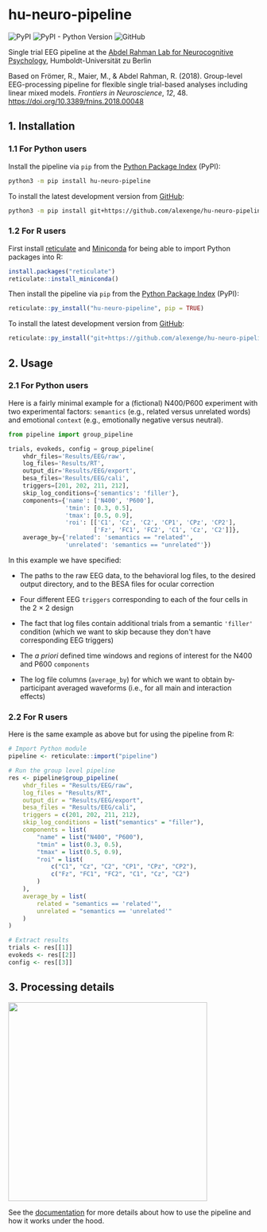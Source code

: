 # hu-neuro-pipeline

![PyPI](https://img.shields.io/pypi/v/hu-neuro-pipeline)
![PyPI - Python Version](https://img.shields.io/pypi/pyversions/hu-neuro-pipeline)
![GitHub](https://img.shields.io/github/license/alexenge/hu-neuro-pipeline)

Single trial EEG pipeline at the [Abdel Rahman Lab for Neurocognitive Psychology](https://abdelrahmanlab.com), Humboldt-Universität zu Berlin

Based on Frömer, R., Maier, M., & Abdel Rahman, R. (2018).
Group-level EEG-processing pipeline for flexible single trial-based analyses including linear mixed models.
*Frontiers in Neuroscience*, *12*, 48. <https://doi.org/10.3389/fnins.2018.00048>

## 1. Installation

### 1.1 For Python users

Install the pipeline via `pip` from the [Python Package Index](https://pypi.org/project/hu-neuro-pipeline/) (PyPI):

```bash
python3 -m pip install hu-neuro-pipeline
```

To install the latest development version from [GitHub](https://github.com/alexenge/hu-neuro-pipeline.git):

```bash
python3 -m pip install git+https://github.com/alexenge/hu-neuro-pipeline.git
```

### 1.2 For R users

First install [reticulate](https://rstudio.github.io/reticulate/) and [Miniconda](https://docs.conda.io/en/latest/miniconda.html) for being able to import Python packages into R:

```r
install.packages("reticulate")
reticulate::install_miniconda()
```

Then install the pipeline via `pip` from the [Python Package Index](https://pypi.org/project/hu-neuro-pipeline/) (PyPI):

```r
reticulate::py_install("hu-neuro-pipeline", pip = TRUE)
```

To install the latest development version from [GitHub](https://github.com/alexenge/hu-neuro-pipeline.git):

```r
reticulate::py_install("git+https://github.com/alexenge/hu-neuro-pipeline.git", pip = TRUE)
```

## 2. Usage

### 2.1 For Python users

Here is a fairly minimal example for a (fictional) N400/P600 experiment with two experimental factors: `semantics` (e.g., related versus unrelated words) and emotional `context` (e.g., emotionally negative versus neutral).

```python
from pipeline import group_pipeline

trials, evokeds, config = group_pipeline(
    vhdr_files='Results/EEG/raw',
    log_files='Results/RT',
    output_dir='Results/EEG/export',
    besa_files='Results/EEG/cali',
    triggers=[201, 202, 211, 212],
    skip_log_conditions={'semantics': 'filler'},
    components={'name': ['N400', 'P600'],
                'tmin': [0.3, 0.5],
                'tmax': [0.5, 0.9],
                'roi': [['C1', 'Cz', 'C2', 'CP1', 'CPz', 'CP2'],
                        ['Fz', 'FC1', 'FC2', 'C1', 'Cz', 'C2']]},
    average_by={'related': 'semantics == "related"',
                'unrelated': 'semantics == "unrelated"'})
```

In this example we have specified:

* The paths to the raw EEG data, to the behavioral log files, to the desired output directory, and to the BESA files for ocular correction

* Four different EEG `triggers` corresponding to each of the four cells in the 2 × 2 design

* The fact that log files contain additional trials from a semantic `'filler'` condition (which we want to skip because they don't have corresponding EEG triggers)

* The *a priori* defined time windows and regions of interest for the N400 and P600 `components`

* The log file columns (`average_by`) for which we want to obtain by-participant averaged waveforms (i.e., for all main and interaction effects)

### 2.2 For R users

Here is the same example as above but for using the pipeline from R:

```R
# Import Python module
pipeline <- reticulate::import("pipeline")

# Run the group level pipeline
res <- pipeline$group_pipeline(
    vhdr_files = "Results/EEG/raw",
    log_files = "Results/RT",
    output_dir = "Results/EEG/export",
    besa_files = "Results/EEG/cali",
    triggers = c(201, 202, 211, 212),
    skip_log_conditions = list("semantics" = "filler"),
    components = list(
        "name" = list("N400", "P600"),
        "tmin" = list(0.3, 0.5),
        "tmax" = list(0.5, 0.9),
        "roi" = list(
            c("C1", "Cz", "C2", "CP1", "CPz", "CP2"),
            c("Fz", "FC1", "FC2", "C1", "Cz", "C2")
        )
    ),
    average_by = list(
        related = "semantics == 'related'",
        unrelated = "semantics == 'unrelated'"
    )
)

# Extract results
trials <- res[[1]]
evokeds <- res[[2]]
config <- res[[3]]
```

## 3. Processing details

<img src="https://github.com/alexenge/hu-neuro-pipeline/blob/main/doc/_static/flowchart.svg" width="400">

See the [documentation](https://hu-neuro-pipeline.readthedocs.io/en/latest/) for more details about how to use the pipeline and how it works under the hood.
